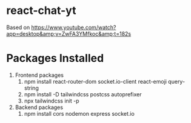 # react-chat-yt

Based on https://www.youtube.com/watch?app=desktop&amp;v=ZwFA3YMfkoc&amp;t=182s

# Packages Installed

1. Frontend packages
   1. npm install react-router-dom socket.io-client react-emoji query-string
   2. npm install -D tailwindcss postcss autoprefixer
   3. npx tailwindcss init -p
2. Backend packages
   1. npm install cors nodemon express socket.io
